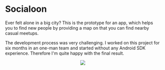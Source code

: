 # Socialoon
Ever felt alone in a big city? This is the prototype for an app, which helps you to find new people by providing a map on that you can find nearby casual meetups.

The development process was very challenging. I worked on this project for six months in an one-man team and started without any Android SDK experience. Therefore I'm quite happy with the final result.

<p align="center">
  <img src="http://joswigsolutions.com/files/screenshots/socialoon.jpg" />
</p>

